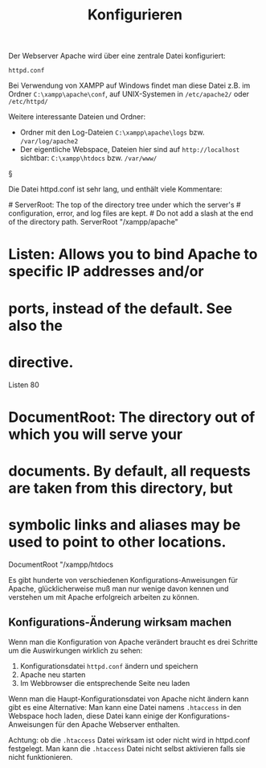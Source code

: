 ﻿---
title: Konfigurieren
order: 5
---

Der Webserver Apache wird über eine zentrale Datei konfiguriert:

`httpd.conf`

Bei Verwendung von XAMPP auf Windows findet man diese Datei z.B. im Ordner `C:\xampp\apache\conf`,
auf UNIX-Systemen in `/etc/apache2/` oder `/etc/httpd/`


Weitere interessante Dateien und Ordner:

* Ordner mit den Log-Dateien `C:\xampp\apache\logs`   bzw. `/var/log/apache2`
* Der eigentliche Webspace, Dateien hier sind auf `http://localhost` sichtbar:   `C:\xampp\htdocs` bzw. `/var/www/`

§

Die Datei httpd.conf ist sehr lang, und enthält viele Kommentare:

<apache>
# ServerRoot: The top of the directory tree under which the server's
# configuration, error, and log files are kept.
# Do not add a slash at the end of the directory path.
ServerRoot "/xampp/apache"

# Listen: Allows you to bind Apache to specific IP addresses and/or
# ports, instead of the default. See also the <VirtualHost>
# directive.
Listen 80

# DocumentRoot: The directory out of which you will serve your
# documents. By default, all requests are taken from this directory, but
# symbolic links and aliases may be used to point to other locations.
DocumentRoot "/xampp/htdocs
</apache>


Es gibt hunderte von verschiedenen Konfigurations-Anweisungen für Apache, glücklicherweise muß man nur wenige davon kennen und verstehen um mit Apache erfolgreich arbeiten zu können.


## Konfigurations-Änderung wirksam machen


Wenn man die Konfiguration von Apache verändert braucht es drei Schritte um die Auswirkungen wirklich zu sehen:

1. Konfigurationsdatei `httpd.conf` ändern und speichern
2. Apache neu starten
3. Im Webbrowser die entsprechende Seite neu laden

Wenn man die Haupt-Konfigurationsdatei von Apache nicht ändern kann gibt es eine Alternative: Man kann eine Datei namens  `.htaccess` in den Webspace hoch laden, diese Datei kann einige der Konfigurations-Anweisungen für den Apache Webserver enthalten.

Achtung: ob die `.htaccess` Datei wirksam ist oder nicht wird in httpd.conf festgelegt. Man kann die `.htaccess` Datei nicht selbst aktivieren falls sie nicht funktionieren.

